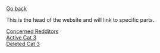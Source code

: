 [Go back](/)

This is the head of the website and will link to specific parts.

[Concerned Redditors](/New/Concerned+redditors)              
[Active Cat 3](/Cat+3/Active)           
[Deleted Cat 3](/Cat+3/Deleted)         
